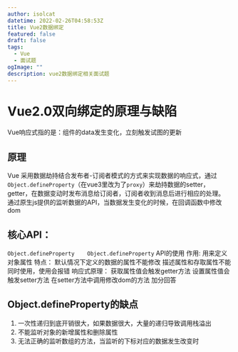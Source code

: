 ```yaml
---
author: isolcat
datetime: 2022-02-26T04:58:53Z
title: Vue2数据绑定
featured: false
draft: false
tags:
  - Vue
  - 面试题
ogImage: ""
description: vue2数据绑定相关面试题
---
```


# Vue2.0双向绑定的原理与缺陷

Vue响应式指的是：组件的data发生变化，立刻触发试图的更新 

## 原理

Vue 采用数据劫持结合发布者-订阅者模式的方式来实现数据的响应式，通过`Object.defineProperty`（在vue3里改为了`proxy`）来劫持数据的setter，getter，在数据变动时发布消息给订阅者，订阅者收到消息后进行相应的处理。 通过原生js提供的监听数据的API，当数据发生变化的时候，在回调函数中修改dom 

## 核心API：

`Object.defineProperty    Object.defineProperty` API的使用 作用: 用来定义对象属性 特点： 默认情况下定义的数据的属性不能修改 描述属性和存取属性不能同时使用，使用会报错 响应式原理： 获取属性值会触发getter方法 设置属性值会触发setter方法 在setter方法中调用修改dom的方法 加分回答 

## Object.defineProperty的缺点

1. 一次性递归到底开销很大，如果数据很大，大量的递归导致调用栈溢出 
2. 不能监听对象的新增属性和删除属性
3. 无法正确的监听数组的方法，当监听的下标对应的数据发生改变时